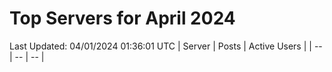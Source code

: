 # Top Servers for April 2024
Last Updated: 04/01/2024 01:36:01 UTC
| Server | Posts | Active Users |
| -- | -- | -- |
